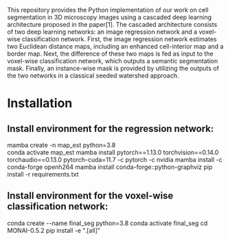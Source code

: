 This repository provides the Python implementation of our work on cell segmentation in 3D microscopy images using a cascaded deep learning architecture proposed in the paper[1]. The cascaded architecture consists of two deep learning networks: an image regression network and a voxel-wise classification network. First, the image regression network estimates two Euclidean distance maps, including an enhanced cell-interior map and a border map. Next, the difference of these two maps is fed as input to the voxel-wise classification network, which outputs a semantic segmentation mask. Finally, an instance-wise mask is provided by utilizing the outputs of the two networks in a classical seeded watershed approach.

# Installation
## Install environment for the regression network:
mamba create -n map_est python=3.8 <br />
conda activate map_est
mamba install pytorch==1.13.0 torchvision==0.14.0 torchaudio==0.13.0 pytorch-cuda=11.7 -c pytorch -c nvidia
mamba install -c conda-forge openh264
mamba install conda-forge::python-graphviz
pip install -r requirements.txt

## Install environment for the voxel-wise classification network:
conda create --name final_seg python=3.8
conda activate final_seg
cd MONAI-0.5.2
pip install -e ".[all]"

